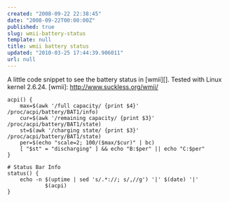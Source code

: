 ```yaml
---
created: "2008-09-22 22:38:45"
date: "2008-09-22T00:00:00Z"
published: true
slug: wmii-battery-status
template: null
title: wmii battery status
updated: "2010-03-25 17:44:39.906011"
url: null
---
```


A little code snippet to see the battery status in [wmii][]. Tested with Linux kernel 2.6.24.
[wmii]: http://www.suckless.org/wmii/

    acpi() {
        max=$(awk '/full capacity/ {print $4}' /proc/acpi/battery/BAT1/info)
        cur=$(awk '/remaining capacity/ {print $3}' /proc/acpi/battery/BAT1/state)
        st=$(awk '/charging state/ {print $3}' /proc/acpi/battery/BAT1/state)
        per=$(echo "scale=2; 100/($max/$cur)" | bc)
        [ "$st" = "discharging" ] && echo "B:$per" || echo "C:$per"
    }

    # Status Bar Info
    status() {
        echo -n $(uptime | sed 's/.*://; s/,//g') '|' $(date) '|' 
                $(acpi)
    }
